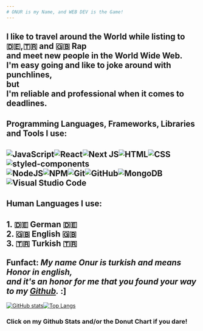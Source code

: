 ```yaml
---
# ONUR is my Name, and WEB DEV is the Game!
---
```

I like to travel around the World while listing to 🇩🇪,🇹🇷 and 🇬🇧 Rap <br> and meet new people in the World Wide Web. <br> 
I'm easy going and like to joke around with punchlines, <br> 
**but** <br>
I'm reliable and professional when it comes to deadlines.
---
## Programming Languages, Frameworks, Libraries and Tools I use:
![JavaScript](https://img.shields.io/badge/javascript-%23323330.svg?style=for-the-badge&logo=javascript&logoColor=%23F7DF1E)![React](https://img.shields.io/badge/react-%2320232a.svg?style=for-the-badge&logo=react&logoColor=%2361DAFB)![Next JS](https://img.shields.io/badge/Next-black?style=for-the-badge&logo=next.js&logoColor=white)![HTML](https://img.shields.io/badge/HTML5-E34F26?style=for-the-badge&logo=html5&logoColor=white)![CSS](https://img.shields.io/badge/CSS3-1572B6?style=for-the-badge&logo=css3&logoColor=white)![styled-components](https://img.shields.io/badge/styled--components-DB7093?style=for-the-badge&logo=styled-components&logoColor=white)<br>
![NodeJS](https://img.shields.io/badge/node.js-6DA55F?style=for-the-badge&logo=node.js&logoColor=white)![NPM](https://img.shields.io/badge/NPM-%23000000.svg?style=for-the-badge&logo=npm&logoColor=white)![Git](https://img.shields.io/badge/git-%23F05033.svg?style=for-the-badge&logo=git&logoColor=white)![GitHub](https://img.shields.io/badge/github-%23121011.svg?style=for-the-badge&logo=github&logoColor=white)![MongoDB](https://img.shields.io/badge/MongoDB-%234ea94b.svg?style=for-the-badge&logo=mongodb&logoColor=white)![Visual Studio Code](https://img.shields.io/badge/Visual%20Studio%20Code-0078d7.svg?style=for-the-badge&logo=visual-studio-code&logoColor=white)
---
## Human Languages I use:
<strong> 1. 🇩🇪 **German** 🇩🇪 </strong> <br>
<strong> 2. 🇬🇧 **English** 🇬🇧 </strong> <br>
<strong> 3. 🇹🇷 **Turkish** 🇹🇷 </strong> <br> <br>
**Funfact:** 
_My name **Onur** is turkish and means **Honor** in english, 
<br>
and it's an honor for me that you found your way to my [Github](https://github.com/onur-fistikci?tab=repositories)._ :] 
---
[![GitHub stats](https://github-readme-stats.vercel.app/api?username=On-Fi&hide=issues&hide_rank=true&theme=transparent&line_height=34&show_icons=true&custom_title=My-GitHub-Stats)](https://www.youtube.com/watch?v=8kUiL_-NHsQ)[![Top Langs](https://github-readme-stats.vercel.app/api/top-langs/?username=On-Fi&layout=donut&theme=transparent&custom_title=My-Most-Used-Languages)](https://www.youtube.com/watch?v=f9v4AL3SquY) 
### Click on my Github Stats and/or the Donut Chart if you dare!
















































































